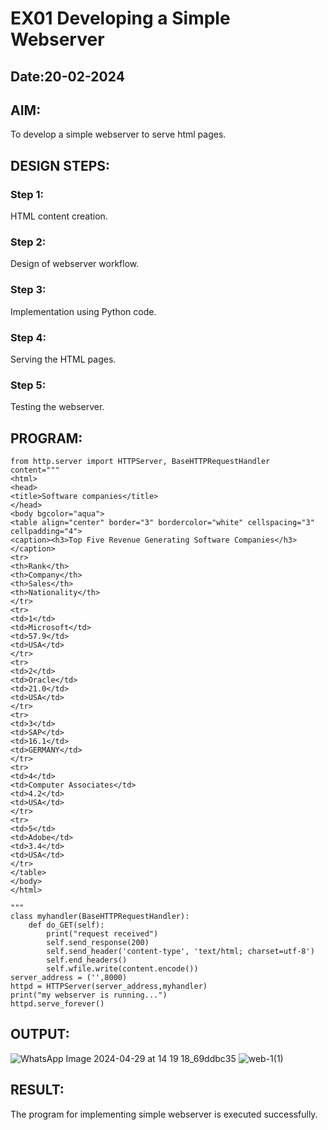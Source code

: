 # EX01 Developing a Simple Webserver
## Date:20-02-2024

## AIM:
To develop a simple webserver to serve html pages.

## DESIGN STEPS:
### Step 1: 
HTML content creation.

### Step 2:
Design of webserver workflow.

### Step 3:
Implementation using Python code.

### Step 4:
Serving the HTML pages.

### Step 5:
Testing the webserver.

## PROGRAM:
```
from http.server import HTTPServer, BaseHTTPRequestHandler
content="""
<html>
<head>
<title>Software companies</title>
</head>
<body bgcolor="aqua">
<table align="center" border="3" bordercolor="white" cellspacing="3" cellpadding="4">
<caption><h3>Top Five Revenue Generating Software Companies</h3></caption>
<tr>
<th>Rank</th>
<th>Company</th>
<th>Sales</th>
<th>Nationality</th>
</tr>
<tr>
<td>1</td>
<td>Microsoft</td>
<td>57.9</td>
<td>USA</td>
</tr>
<tr>
<td>2</td>
<td>Oracle</td>
<td>21.0</td>
<td>USA</td>
</tr>
<tr>
<td>3</td>
<td>SAP</td>
<td>16.1</td>
<td>GERMANY</td>
</tr>
<tr>
<td>4</td>
<td>Computer Associates</td>
<td>4.2</td>
<td>USA</td>
</tr>
<tr>
<td>5</td>
<td>Adobe</td>
<td>3.4</td>
<td>USA</td>
</tr>
</table>
</body>
</html>

"""
class myhandler(BaseHTTPRequestHandler):
    def do_GET(self):
        print("request received")
        self.send_response(200)
        self.send_header('content-type', 'text/html; charset=utf-8')
        self.end_headers()
        self.wfile.write(content.encode())
server_address = ('',8000)
httpd = HTTPServer(server_address,myhandler)
print("my webserver is running...")
httpd.serve_forever()
```


## OUTPUT:
![WhatsApp Image 2024-04-29 at 14 19 18_69ddbc35](https://github.com/Rajkumar28072005/simplewebserver/assets/144980101/48cefe97-9393-4e98-b6f9-1e8a341052ef)
![web-1(1)](https://github.com/Rajkumar28072005/simplewebserver/assets/144980101/70edb3fe-cd06-4d52-8f9a-89715d6126e0)


## RESULT:
The program for implementing simple webserver is executed successfully.

